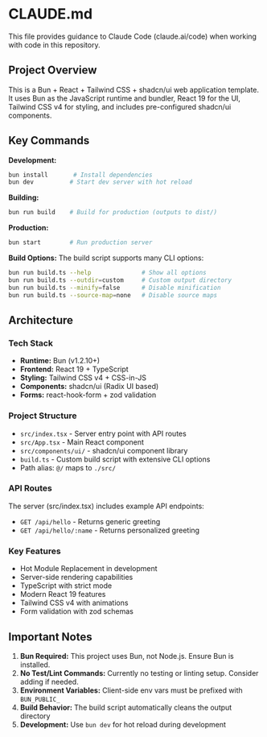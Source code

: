 # CLAUDE.md

This file provides guidance to Claude Code (claude.ai/code) when working with code in this repository.

## Project Overview

This is a Bun + React + Tailwind CSS + shadcn/ui web application template. It uses Bun as the JavaScript runtime and bundler, React 19 for the UI, Tailwind CSS v4 for styling, and includes pre-configured shadcn/ui components.

## Key Commands

**Development:**
```bash
bun install       # Install dependencies
bun dev          # Start dev server with hot reload
```

**Building:**
```bash
bun run build    # Build for production (outputs to dist/)
```

**Production:**
```bash
bun start        # Run production server
```

**Build Options:**
The build script supports many CLI options:
```bash
bun run build.ts --help              # Show all options
bun run build.ts --outdir=custom     # Custom output directory
bun run build.ts --minify=false      # Disable minification
bun run build.ts --source-map=none   # Disable source maps
```

## Architecture

### Tech Stack
- **Runtime:** Bun (v1.2.10+)
- **Frontend:** React 19 + TypeScript
- **Styling:** Tailwind CSS v4 + CSS-in-JS
- **Components:** shadcn/ui (Radix UI based)
- **Forms:** react-hook-form + zod validation

### Project Structure
- `src/index.tsx` - Server entry point with API routes
- `src/App.tsx` - Main React component
- `src/components/ui/` - shadcn/ui component library
- `build.ts` - Custom build script with extensive CLI options
- Path alias: `@/` maps to `./src/`

### API Routes
The server (src/index.tsx) includes example API endpoints:
- `GET /api/hello` - Returns generic greeting
- `GET /api/hello/:name` - Returns personalized greeting

### Key Features
- Hot Module Replacement in development
- Server-side rendering capabilities
- TypeScript with strict mode
- Modern React 19 features
- Tailwind CSS v4 with animations
- Form validation with zod schemas

## Important Notes

1. **Bun Required:** This project uses Bun, not Node.js. Ensure Bun is installed.
2. **No Test/Lint Commands:** Currently no testing or linting setup. Consider adding if needed.
3. **Environment Variables:** Client-side env vars must be prefixed with `BUN_PUBLIC_`
4. **Build Behavior:** The build script automatically cleans the output directory
5. **Development:** Use `bun dev` for hot reload during development